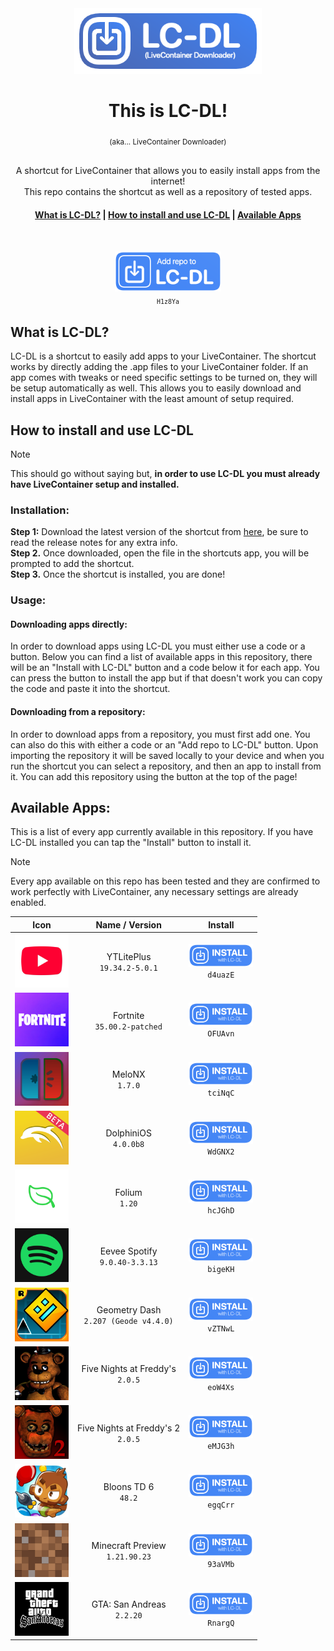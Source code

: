 <div align="center">
  <img src="assets/logo.png" width="300"><br>
  <h1> This is LC-DL! </h1>
  <sub>(aka... LiveContainer Downloader)</sub>
  <br>
  <br>
  <p>A shortcut for LiveContainer that allows you to easily install apps from the internet!<br>This repo contains the shortcut as well as a repository of tested apps.</p>
  <h4>
    
  [What is LC-DL?](https://github.com/sinceohsix/lcdl-repo?tab=readme-ov-file#what-is-lc-dl) | 
  [How to install and use LC-DL](https://github.com/sinceohsix/lcdl-repo?tab=readme-ov-file#how-to-install-and-use-lc-dl) | 
  [Available Apps](https://github.com/sinceohsix/lcdl-repo?tab=readme-ov-file#available-apps)

  </h4>
  <br>

  [<img src="assets/repo.png" width="170">](https://tinyurl.com/bpu5ubk8)  
  <sub>`H1z8Ya`</sub>

</div>


## What is LC-DL?
LC-DL is a shortcut to easily add apps to your LiveContainer. The shortcut works by directly adding the .app files to your LiveContainer folder. If an app comes with tweaks or need specific settings to be turned on, they will be setup automatically as well. This allows you to easily download and install apps in LiveContainer with the least amount of setup required.

## How to install and use LC-DL
>[!Note]
This should go without saying but, **in order to use LC-DL you must already have LiveContainer setup and installed.**

### Installation:  
**Step 1:** Download the latest version of the shortcut from [here](https://github.com/sinceohsix/lcdl-repo/releases/tag/Shortcut), be sure to read the release notes for any extra info.  
**Step 2.** Once downloaded, open the file in the shortcuts app, you will be prompted to add the shortcut.  
**Step 3.** Once the shortcut is installed, you are done!

### Usage:
#### Downloading apps directly:
In order to download apps using LC-DL you must either use a code or a button. Below you can find a list of available apps in this repository, there will be an "Install with LC-DL" button and a code below it for each app. You can press the button to install the app but if that doesn't work you can copy the code and paste it into the shortcut.

#### Downloading from a repository:
In order to download apps from a repository, you must first add one. You can also do this with either a code or an "Add repo to LC-DL" button. Upon importing the repository it will be saved locally to your device and when you run the shortcut you can select a repository, and then an app to install from it. You can add this repository using the button at the top of the page!

## Available Apps:
This is a list of every app currently available in this repository. If you have LC-DL installed you can tap the "Install" button to install it.
>[!Note]
Every app available on this repo has been tested and they are confirmed to work perfectly with LiveContainer, any necessary settings are already enabled.

|                                   **Icon**                                  |            **Name / Version**           |                                     **Install**                                    |
|:---------------------------------------------------------------------------:|:---------------------------------------:|:----------------------------------------------------------------------------------:|
|           <img src="icons/com.google.ios.youtube.png" width="86">           |      YTLitePlus<br>`19.34.2-5.0.1`      | [<img src="assets/app.png" width="103">](https://tinyurl.com/mv7s8u8p)<br>`d4uazE` |
|         <img src="icons/com.epicgames.FortniteGame.png" width="86">         |      Fortnite<br>`35.00.2-patched`      | [<img src="assets/app.png" width="103">](https://tinyurl.com/b9mzwnbc)<br>`OFUAvn` |
|             <img src="icons/com.stossy11.MeloNX.png" width="86">            |            MeloNX<br>`1.7.0`            | [<img src="assets/app.png" width="103">](https://tinyurl.com/ytcp2bax)<br>`tciNqC` |
| <img src="icons/me.oatmealdome.DolphiniOS-njb-patreon-beta.png" width="86"> |         DolphiniOS<br>`4.0.0b8`         | [<img src="assets/app.png" width="103">](https://tinyurl.com/5eubycms)<br>`WdGNX2` |
|           <img src="icons/com.antique.Folium-iOS.png" width="86">           |             Folium<br>`1.20`            | [<img src="assets/app.png" width="103">](https://tinyurl.com/526hc6yv)<br>`hcJGhD` |
|             <img src="icons/com.spotify.client.png" width="86">             |     Eevee Spotify<br>`9.0.40-3.3.13`    | [<img src="assets/app.png" width="103">](https://tinyurl.com/3ta2hbp3)<br>`bigeKH` |
|           <img src="icons/com.robtop.geometryjump.png" width="86">          | Geometry Dash<br>`2.207 (Geode v4.4.0)` | [<img src="assets/app.png" width="103">](https://tinyurl.com/yevjjr3j)<br>`vZTNwL` |
|          <img src="icons/com.scottgames.fivenights.png" width="86">         |    Five Nights at Freddy's<br>`2.0.5`   | [<img src="assets/app.png" width="103">](https://tinyurl.com/3dzfmmef)<br>`eoW4Xs` |
|            <img src="icons/com.scottgames.fnaf2.png" width="86">            |   Five Nights at Freddy's 2<br>`2.0.5`  | [<img src="assets/app.png" width="103">](https://tinyurl.com/5nhhuwhf)<br>`eMJG3h` |
|           <img src="icons/com.ninjakiwi.bloonstd6.png" width="86">          |          Bloons TD 6<br>`48.2`          | [<img src="assets/app.png" width="103">](https://tinyurl.com/4s97amuy)<br>`egqCrr` |
|         <img src="icons/com.mojang.minecraftpreview.png" width="86">        |    Minecraft Preview<br>`1.21.90.23`    | [<img src="assets/app.png" width="103">](https://tinyurl.com/y844ue6e)<br>`93aVMb` |
|          <img src="icons/com.rockstargames.gta3sa.png" width="86">          |       GTA: San Andreas<br>`2.2.20`      | [<img src="assets/app.png" width="103">](https://tinyurl.com/3ysjevf5)<br>`RnargQ` |
